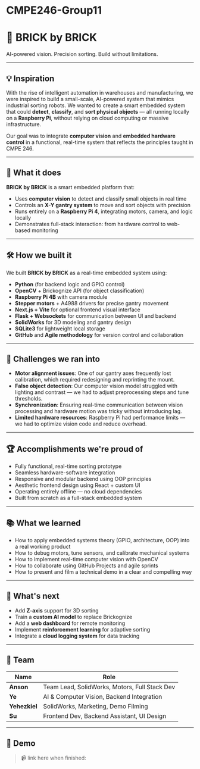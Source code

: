 # CMPE246-Group11

# 🧱 BRICK by BRICK

AI-powered vision. Precision sorting. Build without limitations.

---

## 💡 Inspiration

With the rise of intelligent automation in warehouses and manufacturing, we were inspired to build a small-scale, AI-powered system that mimics industrial sorting robots. We wanted to create a smart embedded system that could **detect**, **classify**, and **sort physical objects** — all running locally on a **Raspberry Pi**, without relying on cloud computing or massive infrastructure.

Our goal was to integrate **computer vision** and **embedded hardware control** in a functional, real-time system that reflects the principles taught in CMPE 246.

---

## 🧠 What it does

**BRICK by BRICK** is a smart embedded platform that:

- Uses **computer vision** to detect and classify small objects in real time  
- Controls an **X-Y gantry system** to move and sort objects with precision  
- Runs entirely on a **Raspberry Pi 4**, integrating motors, camera, and logic locally  
- Demonstrates full-stack interaction: from hardware control to web-based monitoring

---

## 🛠️ How we built it

We built **BRICK by BRICK** as a real-time embedded system using:

- **Python** (for backend logic and GPIO control)  
- **OpenCV** + Brickognize API (for object classification)  
- **Raspberry Pi 4B** with camera module  
- **Stepper motors** + A4988 drivers for precise gantry movement  
- **Next.js + Vite** for optional frontend visual interface  
- **Flask + Websockets** for communication between UI and backend  
- **SolidWorks** for 3D modeling and gantry design  
- **SQLite3** for lightweight local storage  
- **GitHub** and **Agile methodology** for version control and collaboration

---

## 🚧 Challenges we ran into

- **Motor alignment issues**: One of our gantry axes frequently lost calibration, which required redesigning and reprinting the mount.
- **False object detection**: Our computer vision model struggled with lighting and contrast — we had to adjust preprocessing steps and tune thresholds.
- **Synchronization**: Ensuring real-time communication between vision processing and hardware motion was tricky without introducing lag.
- **Limited hardware resources**: Raspberry Pi had performance limits — we had to optimize vision code and reduce overhead.

---

## 🏆 Accomplishments we're proud of

- Fully functional, real-time sorting prototype  
- Seamless hardware-software integration  
- Responsive and modular backend using OOP principles  
- Aesthetic frontend design using React + custom UI  
- Operating entirely offline — no cloud dependencies  
- Built from scratch as a full-stack embedded system

---

## 📚 What we learned

- How to apply embedded systems theory (GPIO, architecture, OOP) into a real working product  
- How to debug motors, tune sensors, and calibrate mechanical systems  
- How to implement real-time computer vision with OpenCV  
- How to collaborate using GitHub Projects and agile sprints  
- How to present and film a technical demo in a clear and compelling way

---

## 🚀 What's next

- Add **Z-axis** support for 3D sorting  
- Train a **custom AI model** to replace Brickognize  
- Add a **web dashboard** for remote monitoring  
- Implement **reinforcement learning** for adaptive sorting  
- Integrate a **cloud logging system** for data tracking

---

## 👥 Team

| Name | Role |
|------|------|
| **Anson** | Team Lead, SolidWorks, Motors, Full Stack Dev |
| **Ye** | AI & Computer Vision, Backend Integration |
| **Yehezkiel** | SolidWorks, Marketing, Demo Filming |
| **Su** | Frontend Dev, Backend Assistant, UI Design |

---

## 🎥 Demo

> 📹 link here when finished:
